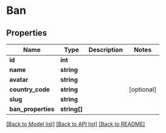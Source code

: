 # Ban

## Properties
Name | Type | Description | Notes
------------ | ------------- | ------------- | -------------
**id** | **int** |  | 
**name** | **string** |  | 
**avatar** | **string** |  | 
**country_code** | **string** |  | [optional] 
**slug** | **string** |  | 
**ban_properties** | **string[]** |  | 

[[Back to Model list]](../../README.md#documentation-for-models) [[Back to API list]](../../README.md#documentation-for-api-endpoints) [[Back to README]](../../README.md)

